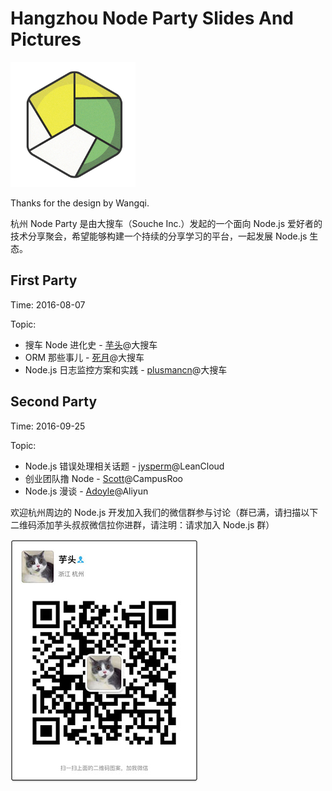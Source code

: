 # Hangzhou Node Party Slides And Pictures

![](./logo.png)

Thanks for the design by Wangqi. 

杭州 Node Party 是由大搜车（Souche Inc.）发起的一个面向 Node.js 爱好者的技术分享聚会，希望能够构建一个持续的分享学习的平台，一起发展 Node.js 生态。

## First Party

Time: 2016-08-07

Topic:

 * 搜车 Node 进化史 - [芋头](https://github.com/xinyu198736)@大搜车
 * ORM 那些事儿 - [死月](https://github.com/XadillaX)@大搜车
 * Node.js 日志监控方案和实践 - [plusmancn](https://github.com/plusmancn)@大搜车
 
## Second Party

Time: 2016-09-25

Topic: 

 * Node.js 错误处理相关话题 - [jysperm](https://github.com/jysperm)@LeanCloud
 * 创业团队撸 Node - [Scott](https://github.com/huanglong)@CampusRoo
 * Node.js 漫谈 - [Adoyle](https://github.com/adoyle-h)@Aliyun

欢迎杭州周边的 Node.js 开发加入我们的微信群参与讨论（群已满，请扫描以下二维码添加芋头叔叔微信拉你进群，请注明：请求加入 Node.js 群）

![](./qrcode.jpg)

